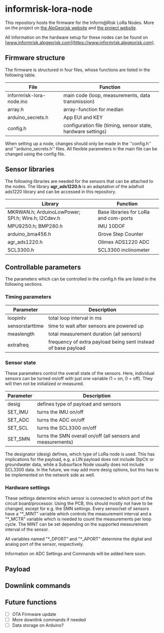 # informrisk-lora-node

This repository hosts the firmware for the Inform@Risk LoRa Nodes. More on the project on [the AlpGeorisk website](https://www.informrisk.alpgeorisk.com) and [the project website](https://www.bmbf-client.de/projekte/informrisk).

All Information on the hardware setup for these nodes can be found on [www.informrisk.alpgeorisk.com](https://www.informrisk.alpgeorisk.com).

<!---
The software comprises five stages. Although these stages are fixed, multiple parameters can be changed to accommodate for varying on-site requirements. For example, the overall measurement duration as well as the measurement frequency for each sensor can be changed. These parameters can not only be changed when installing the node but also remotely via commands transmitted via LoRa communication. Also, for each sensor it is possible to decide whether median or mean values should be sent to the gateway. For example for the accelerometer, it is best to calculate the median of the measured values since it is less sensitive to outliers from external influences (e.g. vibrations, impacts). For all other values, usually mean values are chosen. The calculation is done by the microprocessor to save power and on-air time during LoRa communication, which uses the most power.
<!---	        
After the measurement, calculations and LoRa-uplink, the device receives an optional downlink from the gateway. This can be one of several predefined commands such as setting the looptime (time taken for measurements and time the device is asleep), changing measurement duration or activating/deactivating individual sensors on the device. After receiving commands, the device makes the changes and goes into a sleep mode, where current consumption is minimized.
-->

## Firmware structure

The firmware is structured in four files, whose functions are listed in the following table.

File | Function
--------------|-------------
informrisk-lora-node.ino  |  main code (loop, measurements, data transmission)
array.h  |   array-function for median
arduino_secrets.h |  App EUI and KEY 
config.h   | configuration file (timing, sensor state, hardware settings)

When setting up a node, changes should only be made in the ''config.h'' and ''arduino_secrets.h'' files. All flexible parameters in the main file can be changed using the config file.

## Sensor libraries

The following libraries are needed for the sensors that can be attached to the nodes. The library **agr_ads1220.h** is an adaptation of the adafruit ads1220 library and can be accessed in this repository.

Library | Function
--------------|-------------
MKRWAN.h; ArduinoLowPower; SPI.h; Wire.h; I2Cdev.h  |  Base libraries for LoRa and com-ports
MPU9250.h; BMP280.h  |   IMU 10DOF
arduino_bma456.h |  Grove Step Counter 
agr_ads1220.h   | Olimex ADS1220 ADC
SCL3300.h | SCL3300 inclinometer

## Controllable parameters

The parameters which can be controlled in the config.h file are listed in the following sections.

### Timing parameters

Parameter | Description
--------------|-------------
loopintv  |  total loop interval in ms
sensorstarttime   |   time to wait after sensors are powered up
measlength   | total measurement duration (all sensors) 
extrafreq | frequency of extra payload being sent instead of base payload 

### Sensor state

These parameters control the overall state of the sensors. Here, individual sensors can be turned on/off with just one variable (1 = on, 0 = off). They will then not be initialized or measured. 

Parameter | Description
--------------|-------------
desig  |  defines type of payload and sensors
SET_IMU   |   turns the IMU on/off
SET_ADC   | turns the ADC on/off
SET_SCL | turns the SCL3300 on/off
SET_SMN | turns the SMN overall on/off (all sensors and measurements)

The designator (desig) defines, which type of LoRa node is used. This has implications for the payload, e.g. a LIN payload does not include StpCtr or groundwater data, while a Subsurface Node usually does not include SCL3300 data. In the future, we may add more desig options, but this has to be implemented on the network side as well.

### Hardware settings

These settings determine which sensor is connected to which port of the circuit board/processor. Using the PCB, this should mostly not have to be changed, except for e.g. the SMN settings.
Every sensor/set of sensors have a "\*_MINT" variable which controls the measurement interval and a "\*_MCTR" variable which is needed to count the measurements per loop cycle. The MINT can be set depending on the supported measurement interval of the sensor.

All variables named "\*_DPORT" and "\*_APORT" determine the digital and analog port of the sensor, respectively.

Information on ADC Settings and Commands will be added here soon.



## Payload

## Downlink commands
			
## Future functions
- [ ] OTA Firmware update
- [ ] More downlink commands if needed 
- [ ] Data storage on Arduino?
